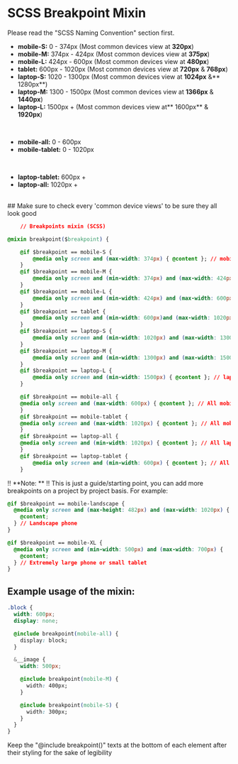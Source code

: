# SCSS Breakpoint Mixin

Please read the "SCSS Naming Convention" section first.
<br />

-   **mobile-S:** 0 - 374px (Most common devices view at **320px**)
-   **mobile-M:** 374px - 424px (Most common devices view at **375px**)
-   **mobile-L:** 424px - 600px (Most common devices view at **480px**)
-   **tablet:** 600px - 1020px (Most common devices view at **720px** & **768px**)
-   **laptop-S:** 1020 - 1300px (Most common devices view at **1024px** &** 1280px**)
-   **laptop-M:** 1300 - 1500px (Most common devices view at **1366px** & **1440px**)
-   **laptop-L:** 1500px + (Most common devices view at** 1600px** & **1920px**)

<br />

-   **mobile-all:** 0 - 600px
-   **mobile-tablet:** 0 - 1020px
   
<br />

-   **laptop-tablet:** 600px +
-   **laptop-all:** 1020px +

<br />
## Make sure to check every 'common device views' to be sure they all look good
<br />

```css
    // Breakpoints mixin (SCSS)

@mixin breakpoint($breakpoint) {

    @if $breakpoint == mobile-S {
        @media only screen and (max-width: 374px) { @content }; // mobile-S: 0 - 374px (commonly 320px)
    }
    @if $breakpoint == mobile-M {
        @media only screen and (min-width: 374px) and (max-width: 424px) { @content }; // mobile-M: 374px - 424px (commonly 375px)
    }
    @if $breakpoint == mobile-L {
        @media only screen and (min-width: 424px) and (max-width: 600px) { @content }; // mobile-L:   424px - 600px (commonly 480px)
    }
    @if $breakpoint == tablet {
        @media only screen and (min-width: 600px)and (max-width: 1020px) { @content }; // tablet: 600px - 1020px (commonly 720px & 768px)
    }
    @if $breakpoint == laptop-S {
        @media only screen and (min-width: 1020px) and (max-width: 1300px) { @content }; // laptop-S: 1020 - 1300px (commonly 1024px & 1280px)
    }
    @if $breakpoint == laptop-M {
        @media only screen and (min-width: 1300px) and (max-width: 1500px) { @content }; // laptop-M: 1300 - 1500px (commonly 1366px & 1440px)
    }
    @if $breakpoint == laptop-L {
        @media only screen and (min-width: 1500px) { @content }; // laptop-L: 1500px + (commonly 1600px & 1920px)
    }

    @if $breakpoint == mobile-all {
	@media only screen and (max-width: 600px) { @content }; // All mobile breakpoints
	}
    @if $breakpoint == mobile-tablet {
	@media only screen and (max-width: 1020px) { @content }; // All mobile breakpoints + tablet
    }
    @if $breakpoint == laptop-all {
	@media only screen and (min-width: 1020px) { @content }; // All laptop breakpoints
    }
    @if $breakpoint == laptop-tablet {
    	@media only screen and (min-width: 600px) { @content }; // All laptop breakpoints + tablet
    }
```

!! **Note: **
!! This is just a guide/starting point, you can add more breakpoints on a project by project basis. For example:

```css
@if $breakpoint == mobile-landscape {
  @media only screen and (max-height: 482px) and (max-width: 1020px) {
    @content;
  } // Landscape phone
}

@if $breakpoint == mobile-XL {
  @media only screen and (min-width: 500px) and (max-width: 700px) {
    @content;
  } // Extremely large phone or small tablet
}
```

## Example usage of the mixin:

```css
.block {
  width: 600px;
  display: none;

  @include breakpoint(mobile-all) {
    display: block;
  }

  &__image {
    width: 500px;

    @include breakpoint(mobile-M) {
      width: 400px;
    }

    @include breakpoint(mobile-S) {
      width: 300px;
    }
  }
}
```

Keep the "@include breakpoint()" texts at the bottom of each element after their styling for the sake of legibility

          
